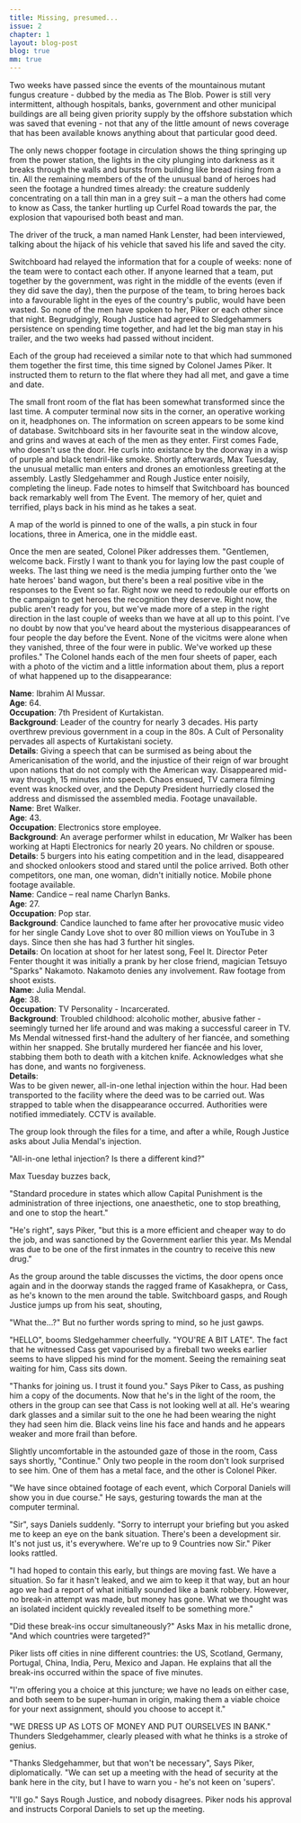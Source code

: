 ```yaml
---
title: Missing, presumed...
issue: 2
chapter: 1
layout: blog-post
blog: true
mm: true
---
```


Two weeks have passed since the events of the mountainous mutant fungus creature - dubbed by the media as The Blob. Power is still very intermittent, although hospitals, banks, government and other municipal buildings are all being given priority supply by the offshore substation which was saved that evening - not that any of the little amount of news coverage that has been available knows anything about that particular good deed.

The only news chopper footage in circulation shows the thing springing up from the power station, the lights in the city plunging into darkness as it breaks through the walls and bursts from building like bread rising from a tin. All the remaining members of the of the unusual band of heroes had seen the footage a hundred times already: the creature suddenly concentrating on a tall thin man in a grey suit – a man the others had come to know as Cass, the tanker hurtling up Curfel Road towards the par, the explosion that vapourised both beast and man. 

The driver of the truck, a man named Hank Lenster, had been interviewed, talking about the hijack of his vehicle that saved his life and saved the city. 

Switchboard had relayed the information that for a couple of weeks: none of the team were to contact each other. If anyone learned that a team, put together by the government, was right in the middle of the events (even if they did save the day), then the purpose of the team, to bring heroes back into a favourable light in the eyes of the country's public, would have been wasted. So none of the men have spoken to her, Piker or each other since that night. Begrudgingly, Rough Justice had agreed to Sledgehammers persistence on spending time together, and had let the big man stay in his trailer, and the two weeks had passed without incident.

Each of the group had receieved a similar note to that which had summoned them together the first time, this time signed by Colonel James Piker. It instructed them to return to the flat where they had all met, and gave a time and date.

The small front room of the flat has been somewhat transformed since the last time. A computer terminal now sits in the corner, an operative working on it, headphones on. The information on screen appears to be some kind of database. Switchboard sits in her favourite seat in the window alcove, and grins and waves at each of the men as they enter. First comes Fade, who doesn't use the door. He curls into existance by the doorway in a wisp of purple and black tendril-like smoke. Shortly afterwards, Max Tuesday, the unusual metallic man enters and drones an emotionless greeting at the assembly. Lastly Sledgehammer and Rough Justice enter noisily, completing the lineup. Fade notes to himself that Switchboard has bounced back remarkably well from The Event. The memory of her, quiet and terrified, plays back in his mind as he takes a seat.

A map of the world is pinned to one of the walls, a pin stuck in four locations, three in America, one in the middle east.

Once the men are seated, Colonel Piker addresses them. "Gentlemen, welcome back. Firstly I want to thank you for laying low the past couple of weeks. The last thing we need is the media jumping further onto the ‘we hate heroes' band wagon, but there's been a real positive vibe in the responses to the Event so far. Right now we need to redouble our efforts on the campaign to get heroes the recognition they deserve. Right now, the public aren't ready for you, but we've made more of a step in the right direction in the last couple of weeks than we have at all up to this point. I've no doubt by now that you've heard about the mysterious disappearances of four people the day before the Event. None of the vicitms were alone when they vanished, three of the four were in public. We've worked up these profiles." The Colonel hands each of the men four sheets of paper, each with a photo of the victim and a little information about them, plus a report of what happened up to the disappearance:

<div class="blog-mm-disappearance-victim">
	<strong>Name</strong>: Ibrahim Al Mussar.<br/>
	<strong>Age</strong>: 64.<br/>
	<strong>Occupation</strong>: 7th President of Kurtakistan.<br/>
	<strong>Background</strong>: Leader of the country for nearly 3 decades. His party overthrew previous government in a coup in the 80s. A Cult of Personality pervades all aspects of Kurtakistani society.<br/>
	<strong>Details</strong>: Giving a speech that can be surmised as being about the Americanisation of the world, and the injustice of their reign of war brought upon nations that do not comply with the American way. Disappeared mid-way through, 15 minutes into speech. Chaos ensued, TV camera filming event was knocked over, and the Deputy President hurriedly closed the address and dismissed the assembled media. Footage unavailable.
</div>

<div class="blog-mm-disappearance-victim">
	<strong>Name</strong>: Bret Walker.<br/>
	<strong>Age</strong>: 43.<br/>
	<strong>Occupation</strong>: Electronics store employee.<br/>
	<strong>Background</strong>: An average performer whilst in education, Mr Walker has been working at Hapti Electronics for nearly 20 years. No children or spouse.<br/>
	<strong>Details</strong>: 5 burgers into his eating competition and in the lead, disappeared and shocked onlookers stood and stared until the police arrived. Both other competitors, one man, one woman, didn't initially notice. Mobile phone footage available.
</div>

<div class="blog-mm-disappearance-victim">
	<strong>Name</strong>: Candice – real name Charlyn Banks.<br/>
	<strong>Age</strong>: 27.<br/>
	<strong>Occupation</strong>: Pop star.<br/>
	<strong>Background</strong>: Candice launched to fame after her provocative music video for her single Candy Love shot to over 80 million views on YouTube in 3 days. Since then she has had 3 further hit singles.<br/>
	<strong>Details</strong>: On location at shoot for her latest song, Feel It. Director Peter Fenter thought it was initially a prank by her close friend, magician Tetsuyo "Sparks" Nakamoto. Nakamoto denies any involvement. Raw footage from shoot exists.
</div>

<div class="blog-mm-disappearance-victim">
	<strong>Name</strong>: Julia Mendal.<br/>
	<strong>Age</strong>: 38.<br/>
	<strong>Occupation</strong>: TV Personality - Incarcerated.<br/>
	<strong>Background</strong>: Troubled childhood: alcoholic mother, abusive father - seemingly turned her life around and was making a successful career in TV. Ms Mendal witnessed first-hand the adultery of her fiancée, and something within her snapped. She brutally murdered her fiancée and his lover, stabbing them both to death with a kitchen knife. Acknowledges what she has done, and wants no forgiveness.<br/>
	<strong>Details</strong>: <br/>
	Was to be given newer, all-in-one lethal injection within the hour. Had been transported to the facility where the deed was to be carried out. Was strapped to table when the disappearance occurred. Authorities were notified immediately. CCTV is available.
</div>

The group look through the files for a time, and after a while, Rough Justice asks about Julia Mendal's injection.

"All-in-one lethal injection? Is there a different kind?"

Max Tuesday buzzes back,

"Standard procedure in states which allow Capital Punishment is the administration of three injections, one anaesthetic, one to stop breathing, and one to stop the heart."

"He's right", says Piker, "but this is a more efficient and cheaper way to do the job, and was sanctioned by the Government earlier this year. Ms Mendal was due to be one of the first inmates in the country to receive this new drug."

As the group around the table discusses the victims, the door opens once again and in the doorway stands the ragged frame of Kasakhepra, or Cass, as he's known to the men around the table. Switchboard gasps, and Rough Justice jumps up from his seat, shouting,

"What the...?" But no further words spring to mind, so he just gawps.

"HELLO", booms Sledgehammer cheerfully. "YOU'RE A BIT LATE". The fact that he witnessed Cass get vapourised by a fireball two weeks earlier seems to have slipped his mind for the moment. Seeing the remaining seat waiting for him, Cass sits down.

"Thanks for joining us. I trust it found you." Says Piker to Cass, as pushing him a copy of the documents. Now that he's in the light of the room, the others in the group can see that Cass is not looking well at all. He's wearing dark glasses and a similar suit to the one he had been wearing the night they had seen him die. Black veins line his face and hands and he appears weaker and more frail than before.

Slightly uncomfortable in the astounded gaze of those in the room, Cass says shortly, "Continue."  Only two people in the room don't look surprised to see him. One of them has a metal face, and the other is Colonel Piker.

"We have since obtained footage of each event, which Corporal Daniels will show you in due course." He says, gesturing towards the man at the computer terminal. 

"Sir", says Daniels suddenly. "Sorry to interrupt your briefing but you asked me to keep an eye on the bank situation. There's been a development sir. It's not just us, it's everywhere. We're up to 9 Countries now Sir." Piker looks rattled.

"I had hoped to contain this early, but things are moving fast. We have a situation. So far it hasn't leaked, and we aim to keep it that way, but an hour ago we had a report of what initially sounded like a bank robbery. However, no break-in attempt was made, but money has gone. What we thought was an isolated incident quickly revealed itself to be something more."

"Did these break-ins occur simultaneously?" Asks Max in his metallic drone, "And which countries were targeted?"

Piker lists off cities in nine different countries: the US, Scotland, Germany, Portugal, China, India, Peru, Mexico and Japan. He explains that all the break-ins occurred within the space of five minutes.

"I'm offering you a choice at this juncture; we have no leads on either case, and both seem to be super-human in origin, making them a viable choice for your next assignment, should you choose to accept it."

"WE DRESS UP AS LOTS OF MONEY AND PUT OURSELVES IN BANK." Thunders Sledgehammer, clearly pleased with what he thinks is a stroke of genius.

"Thanks Sledgehammer, but that won't be necessary", Says Piker, diplomatically. "We can set up a meeting with the head of security at the bank here in the city, but I have to warn you - he's not keen on 'supers'.

"I'll go." Says Rough Justice, and nobody disagrees. Piker nods his approval and instructs Corporal Daniels to set up the meeting. 